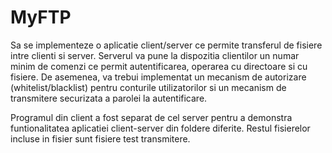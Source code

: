 # MyFTP
Sa se implementeze o aplicatie client/server ce permite transferul de fisiere intre clienti si server. Serverul va pune la dispozitia clientilor un numar minim de comenzi ce permit autentificarea, operarea cu directoare si cu fisiere. De asemenea, va trebui implementat un mecanism de autorizare (whitelist/blacklist) pentru conturile utilizatorilor si un mecanism de transmitere securizata a parolei la autentificare.

Programul din client a fost separat de cel server pentru a demonstra funtionalitatea aplicatiei client-server din foldere diferite. Restul fisierelor incluse in fisier sunt fisiere test transmitere.
